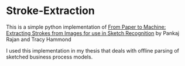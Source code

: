 # Stroke-Extraction
This is a simple python implementation of [From Paper to Machine: Extracting Strokes from Images for use in Sketch Recognition](http://faculty.cs.tamu.edu/hammond/publications/pdf/2008RajanSBIM.pdf) by Pankaj Rajan and Tracy Hammond

I used this implementation in my thesis that deals with offline parsing of sketched business process models.

